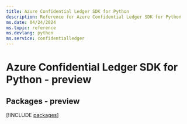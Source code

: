 ```yaml
---
title: Azure Confidential Ledger SDK for Python
description: Reference for Azure Confidential Ledger SDK for Python
ms.date: 04/24/2024
ms.topic: reference
ms.devlang: python
ms.service: confidentialledger
---
```

# Azure Confidential Ledger SDK for Python - preview
## Packages - preview
[!INCLUDE [packages](confidential-ledger-index.md)]